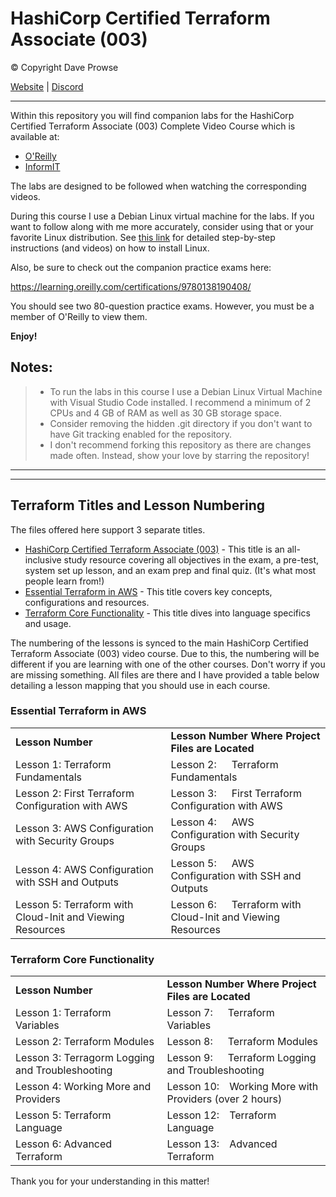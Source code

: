 # HashiCorp Certified Terraform Associate (003)

©️ Copyright Dave Prowse

[Website](https://prowse.tech)  |  [Discord](https://discord.gg/mggw8VGzUp)

---

Within this repository you will find companion labs for the HashiCorp Certified Terraform Associate (003) Complete Video Course which is available at:

- [O'Reilly](https://learning.oreilly.com/videos/hashicorp-certified-terraform/9780138195366/)
- [InformIT](https://bit.ly/3xzLc52)

The labs are designed to be followed when watching the corresponding videos.

During this course I use a Debian Linux virtual machine for the labs. If you want to follow along with me more accurately, consider using that or your favorite Linux distribution. See [this link](https://prowse.tech/linux-installs/) for detailed step-by-step instructions (and videos) on how to install Linux.

Also, be sure to check out the companion practice exams here:  

https://learning.oreilly.com/certifications/9780138190408/ 

You should see two 80-question practice exams. However, you must be a member of O'Reilly to view them.

**Enjoy!**

## Notes: 
> - To run the labs in this course I use a Debian Linux Virtual Machine with Visual Studio Code installed. I recommend a minimum of 2 CPUs and 4 GB of RAM as well as 30 GB storage space. 
> - Consider removing the hidden .git directory if you don't want to have Git tracking enabled for the repository.
> - I don't recommend forking this repository as there are changes made often. Instead, show your love by starring the repository!

---
---

## Terraform Titles and Lesson Numbering
The files offered here support 3 separate titles.

- [HashiCorp Certified Terraform Associate (003)](https://bit.ly/3xzLc52) - This title is an all-inclusive study resource covering all objectives in the exam, a pre-test, system set up lesson, and an exam prep and final quiz. (It's what most people learn from!)
- [Essential Terraform in AWS](https://www.informit.com/store/essential-terraform-in-aws-video-course-9780138312190#) - This title covers key concepts, configurations and resources. 
- [Terraform Core Functionality](https://www.informit.com/store/terraform-core-functionality-video-course-9780138312732) - This title dives into language specifics and usage.

The numbering of the lessons is synced to the main HashiCorp Certified Terraform Associate (003) video course. Due to this, the numbering will be different if you are learning with one of the other courses. Don't worry if you are missing something. All files are there and I have provided a table below detailing a lesson mapping that you should use in each course. 

### Essential Terraform in AWS
|     |     |
| --- | --- |
| **Lesson Number** | **Lesson Number Where Project Files are Located** |
| Lesson 1: Terraform Fundamentals | Lesson 2:   Terraform Fundamentals |
| Lesson 2: First Terraform Configuration with AWS | Lesson 3:   First Terraform Configuration with AWS |
| Lesson 3: AWS Configuration with Security Groups | Lesson 4:   AWS Configuration with Security Groups |
| Lesson 4: AWS Configuration with SSH and Outputs | Lesson 5:   AWS Configuration with SSH and Outputs |
| Lesson 5: Terraform with Cloud-Init and Viewing Resources | Lesson 6:   Terraform with Cloud-Init and Viewing Resources |


### Terraform Core Functionality
|     |     |
| --- | --- |
| **Lesson Number** | **Lesson Number Where Project Files are Located** |
| Lesson 1: Terraform Variables | Lesson 7:   Terraform Variables |
| Lesson 2: Terraform Modules | Lesson 8:   Terraform Modules |
| Lesson 3: Terragorm Logging and Troubleshooting | Lesson 9:   Terraform Logging and Troubleshooting |
| Lesson 4: Working More and Providers | Lesson 10:  Working More with Providers (over 2 hours) |
| Lesson 5: Terraform Language | Lesson 12:  Terraform Language |
| Lesson 6: Advanced Terraform | Lesson 13:  Advanced Terraform |

Thank you for your understanding in this matter!